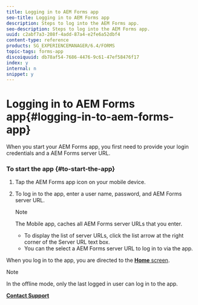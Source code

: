 ```yaml
---
title: Logging in to AEM Forms app
seo-title: Logging in to AEM Forms app
description: Steps to log into the AEM Forms app.
seo-description: Steps to log into the AEM Forms app.
uuid: c2abf7a3-208f-4add-87a4-e2fe6a52dbf4
content-type: reference
products: SG_EXPERIENCEMANAGER/6.4/FORMS
topic-tags: forms-app
discoiquuid: db78af54-7686-4476-9c61-47ef58476f17
index: y
internal: n
snippet: y
---
```


# Logging in to AEM Forms app{#logging-in-to-aem-forms-app}

When you start your AEM Forms app, you first need to provide your login credentials and a AEM Forms server URL.

### To start the app {#to-start-the-app}

<!--
Comment Type: remark
Last Modified By:
Last Modified Date:
<p>Art Spec: If not leaving art spec, delete only the first of the 2 &lt;draft-comment&gt; elements under &lt;adobefig&gt;.</p>
-->

1. Tap the AEM Forms app icon on your mobile device.

   <!--
   Comment Type: remark
   Last Modified By: (barraud)
   Last Modified Date: 2017-11-30T06:10:04.368-0500
   <p>SP1 UPDATE</p>
   <p>Screen shot updated</p>
   -->

1. To log in to the app, enter a user name, password, and AEM Forms server URL.

   >[!NOTE]
   >
   >The Mobile app, caches all AEM Forms server URLs that you enter.
   >
   >    
   >    
   >    * To display the list of server URLs, click the list arrow at the right corner of the Server URL text box.
   >    * You can the select a AEM Forms server URL to log in to via the app.
   >    
   >

   <!--
   Comment Type: remark
   Last Modified By: (barraud)
   Last Modified Date: 2017-11-30T06:10:04.431-0500
   <p>SP1 UPDATE</p>
   <p>Added above note on caching server URL</p>
   -->

When you log in to the app, you are directed to the [**Home** screen](../../forms/using/home-screen.md).

>[!NOTE]
>
>In the offline mode, only the last logged in user can log in to the app.

[**Contact Support**](https://www.adobe.com/account/sign-in.supportportal.html)
